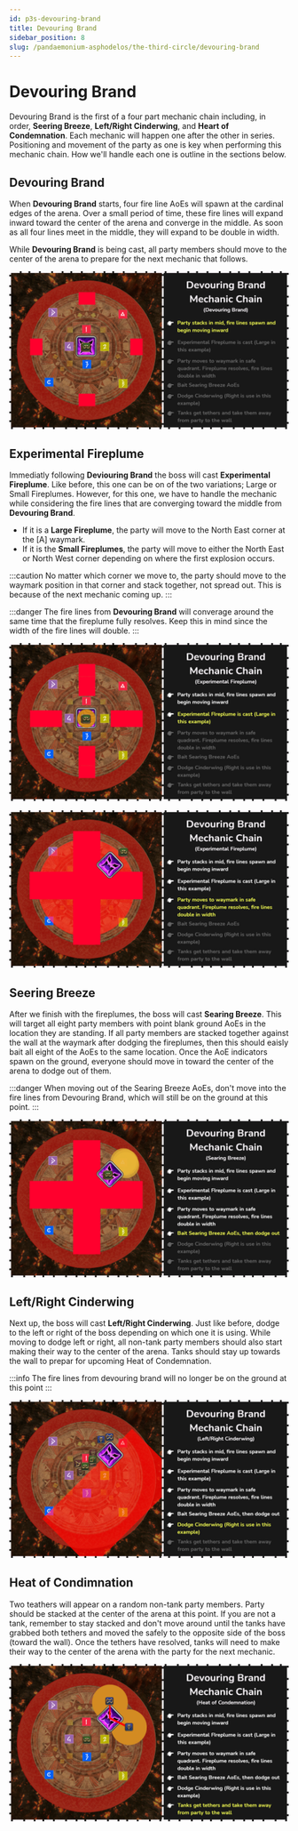 ```yaml
---
id: p3s-devouring-brand
title: Devouring Brand
sidebar_position: 8
slug: /pandaemonium-asphodelos/the-third-circle/devouring-brand
---
```


# Devouring Brand
Devouring Brand is the first of a four part mechanic chain including, in order, **Seering Breeze**, **Left/Right Cinderwing**, and **Heart of Condemnation**.  Each mechanic will happen one after the other in series.  Positioning and movement of the party as one is key when performing this mechanic chain.  How we'll handle each one is outline in the sections below.


## Devouring Brand
When **Devouring Brand** starts, four fire line AoEs will spawn at the cardinal edges of the arena.  Over a small period of time, these fire lines will expand inward toward the center of the arena and converge in the middle.  As soon as all four lines meet in the middle, they will expand to be double in width.  

While **Devouring Brand** is being cast, all party members should move to the center of the arena to prepare for the next mechanic that follows.

![Devouring Brand](/img/pandaemonium-asphodelos/the-third-circle/devouring-brand-step-one.png)

## Experimental Fireplume
Immediatly following **Deviouring Brand** the boss will cast **Experimental Fireplume**.  Like before, this one can be on of the two variations; Large or Small Fireplumes.  However, for this one, we have to handle the mechanic while considering the fire lines that are converging toward the middle from **Devouring Brand**.  

- If it is a **Large Fireplume**, the party will move to the North East corner at the [A] waymark.  
- If it is the **Small Fireplumes**, the party will move to either the North East or North West corner depending on where the first explosion occurs.

:::caution
No matter which corner we move to, the party should move to the waymark position in that corner and stack together, not spread out. This is because of the next mechanic coming up.
:::

:::danger
The fire lines from **Devouring Brand** will converage around the same time that the fireplume fully resolves.  Keep this in mind since the width of the fire lines will double.
:::

![Experimental Fireplume](/img/pandaemonium-asphodelos/the-third-circle/devouring-brand-step-two.png)

![Experimental Fireplume](/img/pandaemonium-asphodelos/the-third-circle/devouring-brand-step-three.png)

## Seering Breeze
After we finish with the fireplumes, the boss will cast **Searing Breeze**.  This will target all eight party members with point blank ground AoEs in the location they are standing.  If all party members are stacked together against the wall at the waymark after dodging the fireplumes, then this should eaisly bait all eight of the AoEs to the same location. Once the AoE indicators spawn on the ground, everyone should move in toward the center of the arena to dodge out of them.

:::danger
When moving out of the Searing Breeze AoEs, don't move into the fire lines from Devouring Brand, which will still be on the ground at this point.
:::

![Seering Breeze](/img/pandaemonium-asphodelos/the-third-circle/devouring-brand-step-four.png)

## Left/Right Cinderwing
Next up, the boss will cast **Left/Right Cinderwing**.  Just like before, dodge to the left or right of the boss depending on which one it is using.  While moving to dodge left or right, all non-tank party members should also start making their way to the center of the arena. Tanks should stay up towards the wall to prepar for upcoming Heat of Condemnation.

:::info
The fire lines from devouring brand will no longer be on the ground at this point
:::

![Left/Right Cinderwing](/img/pandaemonium-asphodelos/the-third-circle/devouring-brand-step-five.png)

## Heat of Condimnation
Two teathers will appear on a random non-tank party members.  Party should be stacked at the center of the arena at this point.  If you are not a tank, remember to stay stacked and don't move around until the tanks have grabbed both tethers and moved the safely to the opposite side of the boss (toward the wall). Once the tethers have resolved, tanks will need to make their way to the center of the arena with the party for the next mechanic.

![Heart of Condimnation #3](/img/pandaemonium-asphodelos/the-third-circle/devouring-brand-step-six.png)